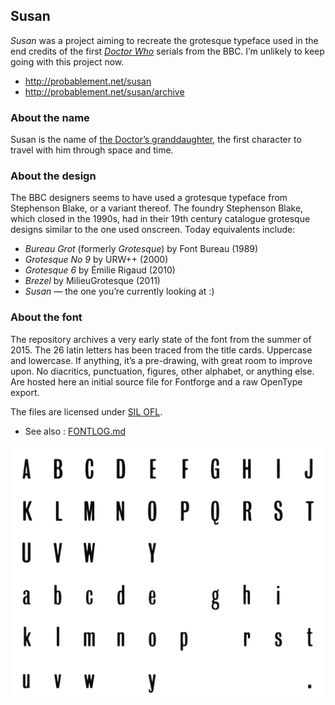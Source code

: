 ## Susan

_Susan_ was a project aiming to recreate the grotesque typeface used in the end credits of the first [_Doctor Who_](http://en.wikipedia.org/wiki/Doctor_Who) serials from the BBC. I’m unlikely to keep going with this project now.

* http://probablement.net/susan
* http://probablement.net/susan/archive

### About the name

Susan is the name of [the Doctor’s granddaughter](http://en.wikipedia.org/wiki/Susan_Foreman), the first character to travel with him through space and time.

### About the design

The BBC designers seems to have used a grotesque typeface from Stephenson Blake, or a variant thereof. The foundry Stephenson Blake, which closed in the 1990s, had in their 19th century catalogue grotesque designs similar to the one used onscreen. Today equivalents include:

* *Bureau Grot* (formerly *Grotesque*) by Font Bureau (1989)
* *Grotesque No 9* by URW++ (2000)
* *Grotesque 6* by Émilie Rigaud (2010)
* *Brezel* by MilieuGrotesque (2011)
* *Susan* — the one you’re currently looking at :)

### About the font

The repository archives a very early state of the font from the summer of 2015. The 26 latin letters has been traced from the title cards. Uppercase and lowercase. If anything, it’s a pre-drawing, with great room to improve upon. No diacritics, punctuation, figures, other alphabet, or anything else. Are hosted here an initial source file for Fontforge and a raw OpenType export.

The files are licensed under [SIL OFL](http://scripts.sil.org/OFL).

* See also : [FONTLOG.md](FONTLOG.md)

![reference](documentation/letters_reference.png)
